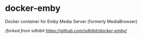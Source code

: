 docker-emby
===================

Docker container for Emby Media Server (formerly MediaBrowser)

_/forked from sdhibit https://github.com/sdhibit/docker-emby/_


